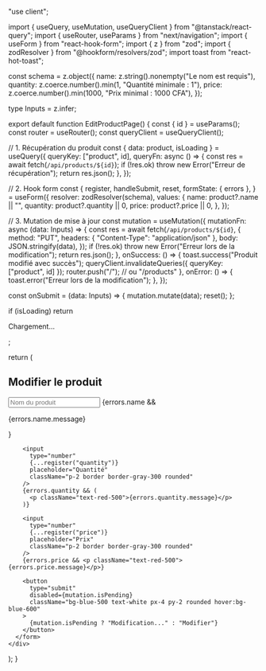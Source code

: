 "use client";

import { useQuery, useMutation, useQueryClient } from "@tanstack/react-query";
import { useRouter, useParams } from "next/navigation";
import { useForm } from "react-hook-form";
import { z } from "zod";
import { zodResolver } from "@hookform/resolvers/zod";
import toast from "react-hot-toast";

const schema = z.object({
name: z.string().nonempty("Le nom est requis"),
quantity: z.coerce.number().min(1, "Quantité minimale : 1"),
price: z.coerce.number().min(1000, "Prix minimal : 1000 CFA"),
});

type Inputs = z.infer<typeof schema>;

export default function EditProductPage() {
const { id } = useParams();
const router = useRouter();
const queryClient = useQueryClient();

// 1. Récupération du produit
const { data: product, isLoading } = useQuery({
queryKey: ["product", id],
queryFn: async () => {
const res = await fetch(`/api/products/${id}`);
if (!res.ok) throw new Error("Erreur de récupération");
return res.json();
},
});

// 2. Hook form
const {
register,
handleSubmit,
reset,
formState: { errors },
} = useForm<Inputs>({
resolver: zodResolver(schema),
values: {
name: product?.name || "",
quantity: product?.quantity || 0,
price: product?.price || 0,
},
});

// 3. Mutation de mise à jour
const mutation = useMutation({
mutationFn: async (data: Inputs) => {
const res = await fetch(`/api/products/${id}`, {
method: "PUT",
headers: { "Content-Type": "application/json" },
body: JSON.stringify(data),
});
if (!res.ok) throw new Error("Erreur lors de la modification");
return res.json();
},
onSuccess: () => {
toast.success("Produit modifié avec succès");
queryClient.invalidateQueries({ queryKey: ["product", id] });
router.push("/"); // ou "/products"
},
onError: () => {
toast.error("Erreur lors de la modification");
},
});

const onSubmit = (data: Inputs) => {
mutation.mutate(data);
reset();
};

if (isLoading) return <p className="text-center">Chargement...</p>;

return (
<div className="max-w-xl mx-auto p-4">
<h2 className="text-xl font-bold mb-4">Modifier le produit</h2>
<form onSubmit={handleSubmit(onSubmit)} className="flex flex-col gap-4">
<input
type="text"
{...register("name")}
placeholder="Nom du produit"
className="p-2 border border-gray-300 rounded"
/>
{errors.name && <p className="text-red-500">{errors.name.message}</p>}

        <input
          type="number"
          {...register("quantity")}
          placeholder="Quantité"
          className="p-2 border border-gray-300 rounded"
        />
        {errors.quantity && (
          <p className="text-red-500">{errors.quantity.message}</p>
        )}

        <input
          type="number"
          {...register("price")}
          placeholder="Prix"
          className="p-2 border border-gray-300 rounded"
        />
        {errors.price && <p className="text-red-500">{errors.price.message}</p>}

        <button
          type="submit"
          disabled={mutation.isPending}
          className="bg-blue-500 text-white px-4 py-2 rounded hover:bg-blue-600"
        >
          {mutation.isPending ? "Modification..." : "Modifier"}
        </button>
      </form>
    </div>

);
}
